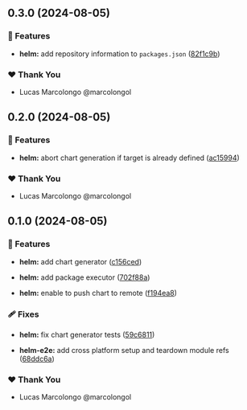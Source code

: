 ## 0.3.0 (2024-08-05)


### 🚀 Features

- **helm:** add repository information to `packages.json` ([82f1c9b](https://github.com/marcolongol/nx-extensions/commit/82f1c9b))


### ❤️  Thank You

- Lucas Marcolongo @marcolongol

## 0.2.0 (2024-08-05)


### 🚀 Features

- **helm:** abort chart generation if target is already defined ([ac15994](https://github.com/marcolongol/nx-extensions/commit/ac15994))


### ❤️  Thank You

- Lucas Marcolongo @marcolongol

## 0.1.0 (2024-08-05)


### 🚀 Features

- **helm:** add chart generator ([c156ced](https://github.com/marcolongol/nx-extensions/commit/c156ced))

- **helm:** add package executor ([702f88a](https://github.com/marcolongol/nx-extensions/commit/702f88a))

- **helm:** enable to push chart to remote ([f194ea8](https://github.com/marcolongol/nx-extensions/commit/f194ea8))


### 🩹 Fixes

- **helm:** fix chart generator tests ([59c6811](https://github.com/marcolongol/nx-extensions/commit/59c6811))

- **helm-e2e:** add cross platform setup and teardown module refs ([68ddc6a](https://github.com/marcolongol/nx-extensions/commit/68ddc6a))


### ❤️  Thank You

- Lucas Marcolongo @marcolongol